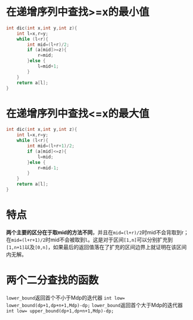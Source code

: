 # 在递增序列中查找>=x的最小值
```cpp
int dic(int x,int y,int z){
	int l=x,r=y;
	while (l<r){
		int mid=(l+r)/2;
		if (a[mid]>=z){
			r=mid;
		}else {
			l=mid+1;
		}
	}
	return a[l];
}
```
# 在递增序列中查找<=x的最大值
```cpp
int dic(int x,int y,int z){
	int l=x,r=y;
	while (l<r){
		int mid=(l+r+1)/2;
		if (a[mid]<=z){
			l=mid;
		}else {
			r=mid-1;
		}
	}
	return a[l];
}
```
# 特点
**两个主要的区分在于取mid的方法不同**，并且在`mid=(l+r)/2`时mid不会背取到r；在`mid=(l+r+1)/2`时mid不会被取到`l`。这是对于区间`[1,n]`可以分别扩充到`[1,n+1]`以及`[0,n]`，如果最后的返回值落在了扩充的区间边界上就证明在该区间内无解。

# 两个二分查找的函数
`lower_bound`返回首个不小于Mdp的迭代器
`int low= lower_bound(dp+1,dp+n+1,Mdp)-dp;`
`lower_bound`返回首个大于Mdp的迭代器
`int low= upper_bound(dp+1,dp+n+1,Mdp)-dp;`


